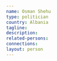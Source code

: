 ```yaml
---
name: Osman Shehu
type: politician
country: Albania
tagline:
description:
related-persons:
connections:
layout: person
---
```

